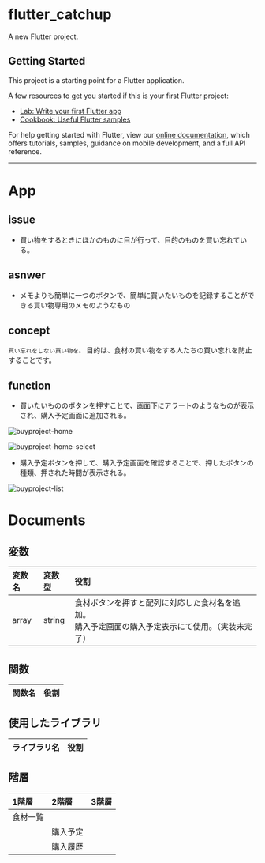 # flutter_catchup

A new Flutter project.

## Getting Started

This project is a starting point for a Flutter application.

A few resources to get you started if this is your first Flutter project:

- [Lab: Write your first Flutter app](https://flutter.dev/docs/get-started/codelab)
- [Cookbook: Useful Flutter samples](https://flutter.dev/docs/cookbook)

For help getting started with Flutter, view our
[online documentation](https://flutter.dev/docs), which offers tutorials,
samples, guidance on mobile development, and a full API reference.

---

# App

## issue

* 買い物をするときにほかのものに目が行って、目的のものを買い忘れている。

<!-- * 買い物するときに、以前に買ったものと同じものを買って無駄買いしてしまう。 -->

## asnwer

* メモよりも簡単に一つのボタンで、簡単に買いたいものを記録することができる買い物専用のメモのようなもの

<!-- * 買い物終了後、メモの履歴を商品ごとで見ることができる -->

## concept

`買い忘れをしない買い物を。`
目的は、食材の買い物をする人たちの買い忘れを防止することです。

## function

* 買いたいもののボタンを押すことで、画面下にアラートのようなものが表示され、購入予定画面に追加される。

![buyproject-home](https://user-images.githubusercontent.com/51155933/71222625-8cfe1000-2314-11ea-87f1-b8add6b0f608.png)

![buyproject-home-select](https://user-images.githubusercontent.com/51155933/71223050-fc283400-2315-11ea-8a0a-44ff593209a5.png)


* 購入予定ボタンを押して、購入予定画面を確認することで、押したボタンの種類、押された時間が表示される。

![buyproject-list](https://user-images.githubusercontent.com/51155933/71301578-0b75b300-23e4-11ea-83f2-2059b45dc8e3.png)

<!-- * 購入予定の画面で「完了」ボタンを押すと、購入履歴に入る。 -->
<!-- * 購入履歴では、購入が完了した順で並んでいる。 -->

# Documents

## 変数

| 変数名 | 変数型 | 役割                                                                                                 |
| :----- | :----- | :--------------------------------------------------------------------------------------------------- |
| array  | string | 食材ボタンを押すと配列に対応した食材名を追加。<br>購入予定画面の購入予定表示にて使用。（実装未完了） |

## 関数

| 関数名 | 役割 |
| :----- | :--- |

## 使用したライブラリ

| ライブラリ名 | 役割 |
| :----------- | :--- |

## 階層

| 1階層    | 2階層    | 3階層 |
| :------- | :------- | :---- |
| 食材一覧 |          |       |
|          | 購入予定 |       |
|          | 購入履歴 |       |
